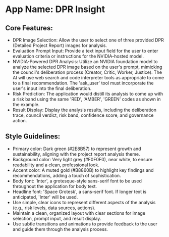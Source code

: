 # **App Name**: DPR Insight

## Core Features:

- DPR Image Selection: Allow the user to select one of three provided DPR (Detailed Project Report) images for analysis.
- Evaluation Prompt Input: Provide a text input field for the user to enter evaluation criteria or instructions for the NVIDIA-hosted model.
- NVIDIA-Powered DPR Analysis: Utilize an NVIDIA foundation model to analyze the selected DPR image based on the user's prompt, mimicking the council's deliberation process (Creator, Critic, Worker, Justice). The AI will use web search and code interpreter tools as appropriate to come to a final recommendation.  The 'ask_user' tool must incorporate the user's input into the final deliberation.
- Risk Prediction: The application would distill its analysis to come up with a risk band using the same 'RED', 'AMBER', 'GREEN' codes as shown in the example.
- Result Display: Display the analysis results, including the deliberation trace, council verdict, risk band, confidence score, and governance action.

## Style Guidelines:

- Primary color: Dark green (#2E8B57) to represent growth and sustainability, aligning with the project report analysis theme.
- Background color: Very light grey (#F0F0F0), near white, to ensure readability and a clean, professional look.
- Accent color: A muted gold (#B8860B) to highlight key findings and recommendations, adding a touch of sophistication.
- Body font: 'Inter', a grotesque-style sans-serif font to be used throughout the application for body text.
- Headline font: 'Space Grotesk', a sans-serif font. If longer text is anticipated, 'Inter' will be used.
- Use simple, clear icons to represent different aspects of the analysis (e.g., risk levels, data sources, actions).
- Maintain a clean, organized layout with clear sections for image selection, prompt input, and result display.
- Use subtle transitions and animations to provide feedback to the user and guide them through the analysis process.